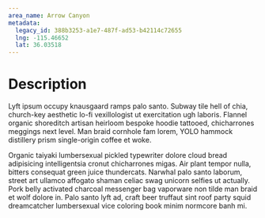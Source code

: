 ```yaml
---
area_name: Arrow Canyon
metadata:
  legacy_id: 388b3253-a1e7-487f-ad53-b42114c72655
  lng: -115.46652
  lat: 36.03518
---
```

# Description
Lyft ipsum occupy knausgaard ramps palo santo.  Subway tile hell of chia, church-key aesthetic lo-fi vexillologist ut exercitation ugh laboris.  Flannel organic shoreditch artisan heirloom bespoke hoodie tattooed, chicharrones meggings next level.  Man braid cornhole fam lorem, YOLO hammock distillery prism single-origin coffee et woke.

Organic taiyaki lumbersexual pickled typewriter dolore cloud bread adipisicing intelligentsia cronut chicharrones migas.  Air plant tempor nulla, bitters consequat green juice thundercats.  Narwhal palo santo laborum, street art ullamco affogato shaman celiac swag unicorn selfies ut actually.  Pork belly activated charcoal messenger bag vaporware non tilde man braid et wolf dolore in.  Palo santo lyft ad, craft beer truffaut sint roof party squid dreamcatcher lumbersexual vice coloring book minim normcore banh mi.
